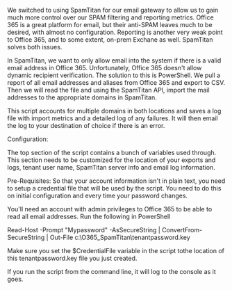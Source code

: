 We switched to using SpamTitan for our email gateway to allow us to gain much more control over our SPAM filtering and reporting metrics.
Office 365 is a great platform for email, but their anti-SPAM leaves much to be desired, with almost no configuration.  Reporting is 
another very weak point to Office 365, and to some extent, on-prem Exchane as well.  SpamTitan solves both issues.

In SpamTitan, we want to only allow email into the system if there is a valid email address in Office 365.  Unfortunately, Office 365
doesn't allow dynamic recipient verification.  The solution to this is PowerShell.  We pull a report of all email addresses and aliases 
from Office 365 and export to CSV.  Then we will read the file and using the SpamTitan API, import the mail addresses to the appropriate
domains in SpamTitan.

This script accounts for multiple domains in both locations and saves a log file with import metrics and a detailed log of any failures. 
It will then email the log to your destination of choice if there is an error.

Configuration:

The top section of the script contains a bunch of variables used through.  This section needs to be customized for the location of your 
exports and logs, tenant user name, SpamTitan server info and email log information.

Pre-Requisites:
So that your account information isn't in plain text, you need to setup a credential file that will be used by the script.
You need to do this on initial configuration and every time your password changes.

You'll need an account with admin privileges to Office 365 to be able to read all email addresses. Run the following in PowerShell

Read-Host -Prompt "Mypassword" -AsSecureString | ConvertFrom-SecureString | Out-File c:\O365_SpamTitan\tenantpassword.key

Make sure you set the $CredentialFile variable in the script tothe location of this tenantpassword.key file you just created.

If you run the script from the command line, it will log to the console as it goes.
